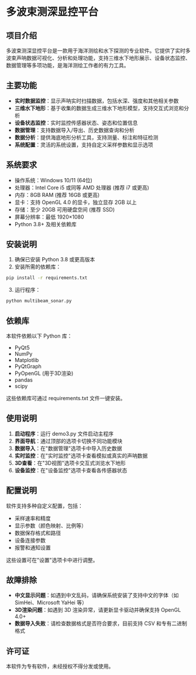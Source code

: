 

# 多波束测深显控平台

## 项目介绍

多波束测深显控平台是一款用于海洋测绘和水下探测的专业软件。它提供了实时多波束声呐数据可视化、分析和处理功能，支持三维水下地形展示、设备状态监控、数据管理等多项功能，是海洋测绘工作者的有力工具。

## 主要功能

- **实时数据监控**：显示声呐实时扫描数据，包括水深、强度和其他相关参数
- **三维水下地形**：基于收集的数据生成三维水下地形模型，支持交互式浏览和分析
- **设备状态监控**：实时监控传感器状态、姿态和位置信息
- **数据管理**：支持数据导入/导出、历史数据查询和分析
- **数据分析**：提供海底地形分析工具，支持测量、标注和特征检测
- **系统配置**：灵活的系统设置，支持自定义采样参数和显示选项

## 系统要求

- 操作系统：Windows 10/11 (64位)
- 处理器：Intel Core i5 或同等 AMD 处理器 (推荐 i7 或更高)
- 内存：8GB RAM (推荐 16GB 或更高)
- 显卡：支持 OpenGL 4.0 的显卡，独立显存 2GB 以上
- 存储：至少 20GB 可用硬盘空间 (推荐 SSD)
- 屏幕分辨率：最低 1920×1080
- Python 3.8+ 及相关依赖库

## 安装说明

1. 确保已安装 Python 3.8 或更高版本
2. 安装所需的依赖库：

```bash
pip install -r requirements.txt
```

3. 运行程序：

```bash
python multibeam_sonar.py
```

## 依赖库

本软件依赖以下 Python 库：

- PyQt5
- NumPy
- Matplotlib
- PyQtGraph
- PyOpenGL (用于3D渲染)
- pandas
- scipy

这些依赖库可通过 requirements.txt 文件一键安装。

## 使用说明

1. **启动程序**：运行 demo3.py 文件启动主程序
2. **界面导航**：通过顶部的选项卡切换不同功能模块
3. **数据导入**：在"数据管理"选项卡中导入历史数据
4. **实时监控**：在"实时监控"选项卡查看模拟或真实的声呐数据
5. **3D查看**：在"3D视图"选项卡交互式浏览水下地形
6. **设备监控**：在"设备监控"选项卡查看各传感器状态

## 配置说明

软件支持多种自定义配置，包括：

- 采样速率和精度
- 显示参数（颜色映射、比例等）
- 数据保存格式和路径
- 设备连接参数
- 报警和通知设置

这些设置可在"设置"选项卡中进行调整。

## 故障排除

- **中文显示问题**：如遇到中文乱码，请确保系统安装了支持中文的字体（如 SimHei、Microsoft YaHei 等）
- **3D渲染问题**：如遇到 3D 渲染异常，请更新显卡驱动并确保支持 OpenGL 4.0+
- **数据导入失败**：请检查数据格式是否符合要求，目前支持 CSV 和专有二进制格式

## 许可证

本软件为专有软件，未经授权不得分发或使用。

